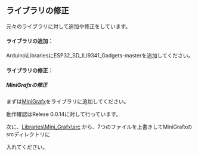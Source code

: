 ## ライブラリの修正

元々のライブラリに対して追加や修正をしています。

#### ライブラリの追加：

Arduino\LibrariesにESP32_SD_ILI9341_Gadgets-masterを追加してください。

#### ライブラリの修正：

##### MiniGrafxの修正

まずは[MiniGrafx](https://github.com/squix78/minigrafx)をライブラリに追加してください。

動作確認はRelese 0.0.14に対して行っています。

次に、[Libraries\Mini_Grafx\src](https://github.com/YMita2017/Yahoo5NewsViewWithWeather/tree/master/Libraries/Mini_Grafx/src) から、7つのファイルを上書きしてMiniGrafxのsrcディレクトリに

入れてください。
